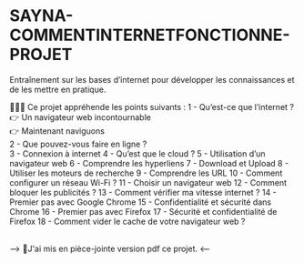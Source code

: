 # SAYNA-COMMENTINTERNETFONCTIONNE-PROJET
Entraînement sur les bases d’internet pour développer les connaissances et de les mettre en pratique.

💁‍♀️👾 Ce projet appréhende les points suivants : 
1 - Qu’est-ce que l’internet ? <br>
   👉 Un navigateur web incontournable <br>
   👉 Maintenant naviguons <br>
2 - Que pouvez-vous faire en ligne ? <br>
3 - Connexion à internet 
4 - Qu’est que le cloud ? 
5 - Utilisation d’un navigateur web 
6 - Comprendre les hyperliens 
7 - Download et Upload 
8 - Utiliser les moteurs de recherche 
9 - Comprendre les URL 
10 - Comment configurer un réseau Wi-Fi ? 
11 - Choisir un navigateur web 
12 - Comment bloquer les publicités ? 
13 - Comment vérifier ma vitesse internet ? 
14 - Premier pas avec Google Chrome 
15 - Confidentialité et sécurité dans Chrome 
16 - Premier pas avec Firefox 
17 - Sécurité et confidentialité de Firefox 
18 - Comment vider le cache de votre navigateur web ?

 <br>
 --> 📌J'ai mis en pièce-jointe version pdf ce projet. <--
